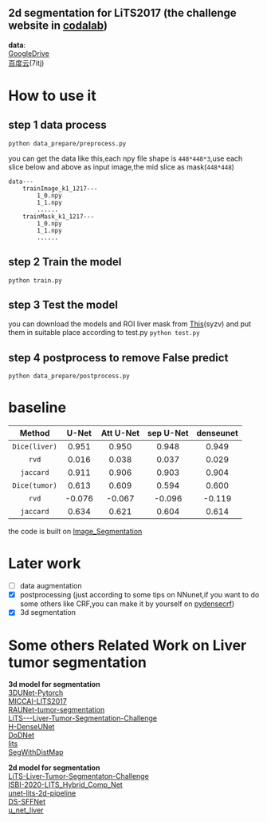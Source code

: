 **2d segmentation for LiTS2017** (the challenge website in [codalab](https://competitions.codalab.org/competitions/17094))
--
**data**:  
[GoogleDrive](https://drive.google.com/drive/folders/1V6X3CwnHMoVyuArASiNgoOcC5N4oNpLA?usp=sharing)  
[百度云](https://pan.baidu.com/s/1leTOp_HWoZZ3YKnRlRQa-w)(7itj)
# How to use it 
step 1 data process
-   
``python data_prepare/preprocess.py``

you can get the data like this,each npy file shape is ``448*448*3``,use each slice below and above as input image,the mid slice as mask(``448*448``)
```
data---
    trainImage_k1_1217---
        1_0.npy
        1_1.npy
        ......
    trainMask_k1_1217---
        1_0.npy
        1_1.npy
        ......
```
step 2 Train the model 
--
``python train.py``

step 3 Test the model 
--
you can download the models and ROI liver mask from [This](https://pan.baidu.com/s/1nzD9Xeyn9JYJ141aJphWag)(syzv) and put them in suitable place according to test.py
``python test.py``

step 4 postprocess to remove False predict
--
``python data_prepare/postprocess.py``
# baseline
| Method     |U-Net  |Att U-Net|sep U-Net |denseunet  |
| :----------:|:----:| :-----:|:-------:|:--------:|
| `Dice(liver)`|0.951|0.950  |0.948    | 0.949    |
| `rvd`        |0.016|0.038  |0.037    |0.029 |
| `jaccard`    |0.911|0.906  |0.903    |0.904    |
| `Dice(tumor)`|0.613|0.609  |0.594    |0.600    |
| `rvd`        |-0.076| -0.067|-0.096   |-0.119   |
| `jaccard`    |0.634|0.621  |0.604    |0.614    |

the code is built on [Image_Segmentation](https://github.com/LeeJunHyun/Image_Segmentation/blob/master/network.py)

# Later work
- [ ] data augmentation
- [x] postprocessing (just according to some tips on NNunet,if you want to do some others like CRF,you can make it by yourself on [pydensecrf](https://github.com/lucasb-eyer/pydensecrf))
- [x] 3d segmentation

# Some others Related Work on Liver tumor segmentation
**3d model for segmentation**  
[3DUNet-Pytorch](https://github.com/lee-zq/3DUNet-Pytorch)  
[MICCAI-LITS2017](https://github.com/assassint2017/MICCAI-LITS2017)  
[RAUNet-tumor-segmentation](https://github.com/RanSuLab/RAUNet-tumor-segmentation)  
[LiTS---Liver-Tumor-Segmentation-Challenge](https://github.com/junqiangchen/LiTS---Liver-Tumor-Segmentation-Challenge)  
[H-DenseUNet](https://github.com/xmengli999/H-DenseUNet)    
[DoDNet](https://github.com/jianpengz/DoDNet)  
[lits](https://github.com/klin059/lits)  
[SegWithDistMap](https://github.com/JunMa11/SegWithDistMap)

**2d model for segmentation**  
[LiTS-Liver-Tumor-Segmentaton-Challenge](https://github.com/ChoiDM/LiTS-Liver-Tumor-Segmentaton-Challenge)  
[ISBI-2020-LITS_Hybrid_Comp_Net](https://github.com/raun1/ISBI-2020-LITS_Hybrid_Comp_Net)  
[unet-lits-2d-pipeline](https://github.com/Confusezius/unet-lits-2d-pipeline)  
[DS-SFFNet](https://github.com/LTYUnique/DS-SFFNet)  
[u_net_liver](https://github.com/JavisPeng/u_net_liver)



